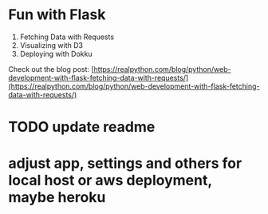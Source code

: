 # Fun with Flask

1. Fetching Data with Requests
1. Visualizing with D3
1. Deploying with Dokku

Check out the blog post: [https://realpython.com/blog/python/web-development-with-flask-fetching-data-with-requests/](https://realpython.com/blog/python/web-development-with-flask-fetching-data-with-requests/)

# TODO update readme
# adjust app, settings and others for local host or aws deployment, maybe heroku
